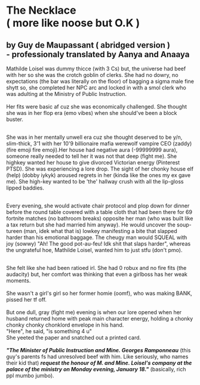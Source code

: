 # The Necklace <br> ( more like noose but O.K )
## by Guy de Maupassant ( abridged version ) <br> - professionaly translated by Aanya and Anaaya
Mathilde Loisel was dummy thicce (with 3 Cs) but, the universe had beef with her so she was the crotch goblin of clerks. She had no dowry, no expectations (the bar was literally on the floor) of bagging a sigma male fine shytt so, she completed her NPC arc and locked in with a smol clerk who was adulting at the Ministry of Public Instruction.<br><br>
Her fits were basic af cuz she was economically challenged. She thought she was in her flop era (emo vibes) when she should've been a block buster.<br><br>

She was in her mentally unwell era cuz she thought deserved to be y/n, slim-thick, 3'1 with her 10'9 billionaire mafia werewolf vampire CEO (zaddy) (fire emoji fire emoji).Her house had negative aura (-99999999 aura), someone really needed to tell her it was not that deep (fight me). She highkey wanted her house to give divorced Victorian energy (Pinterest PTSD). She was experiencing a lore drop. The sight of her chonky house elf (help) (dobby iykyk) aroused regrets in her (kinda like the ones my ex gave me). She high-key wanted to be 'the' hallway crush with all the lip-gloss lipped baddies.<br><br>

Every evening, she would activate chair protocol and plop down for dinner before the round table covered with a table cloth that had been there for 69 fortnite matches (no bathroom breaks) opposite her man (who was built like a tax return but she had married him anyway). He would uncover the soup-tureen (man, idek what that is) lowkey manifesting a bite that slapped harder than his emotional baggage. The cheugy man would SQUEAL with joy (sowwy) "Ah! The good pot-au-feu! Idk shit that slaps harder", whereas the ungrateful hoe, Mathilde Loisel, wanted him to just stfu (don't pmo).<br><br>

She felt like she had been ratioed irl. She had 0 robux and no fire fits (the audacity) but, her comfort was thinking that even a girlboss has her weak moments.<br><br>
She wasn't a girl's girl so her former homie (oomf), who was making BANK, pissed her tf off.<br><br>
But one dull, gray (fight me) evening is when our lore opened when her husband returned home with peak main character energy, holding a chonky chonky chonky chonklord envelope in his hand.<br>
"Here", he said, "is something 4 u"<br>
She yeeted the paper and snatched out a printed card.<br><br>
***"The Minister of Public Instruction and Mine. Georges Ramponneau*** (this guy's parents fs had unresolved beef with him. Like seriously, who names their kid that) ***request the honour of M. and Mine. Loisel's company at the palace of the ministry on Monday evening, January 18."*** (basically, rich ppl mumbo jumbo).

